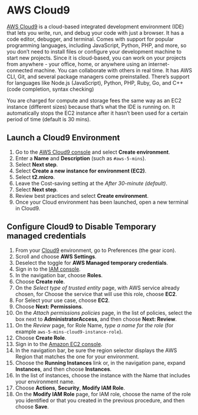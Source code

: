# AWS Cloud9

[AWS Cloud9](https://aws.amazon.com/cloud9/) is a cloud-based integrated development environment (IDE) that lets you write, run, and debug your code with just a browser. It has a code editor, debugger, and terminal. Comes with support for popular programming languages, including JavaScript, Python, PHP, and more, so you don’t need to install files or configure your development machine to start new projects. Since it is cloud-based, you can work on your projects from anywhere - your office, home, or anywhere using an internet-connected machine. You can collaborate with others in real time. It has AWS CLI, Git, and several package managers come preinstalled. There’s support for languages like Node.js (JavaScript), Python, PHP, Ruby, Go, and C++ (code completion, syntax checking)

You are charged for compute and storage fees the same way as an EC2 instance (different sizes) because that’s what the IDE is running on. It automatically stops the EC2 instance after it hasn’t been used for a certain period of time (default is 30 mins).

## Launch a Cloud9 Environment
1. Go to the [AWS Cloud9 console](https://console.aws.amazon.com/cloud9/) and select **Create environment**.
1. Enter a **Name** and **Description** (such as `#aws-5-mins`).
1. Select **Next step**.
1. Select **Create a new instance for environment (EC2)**.
1. Select **t2.micro**.
1. Leave the Cost-saving setting at the *After 30-minute (default)*.
1. Select **Next step**.
1. Review best practices and select **Create environment**.
1. Once your Cloud environment has been launched, open a new terminal in Cloud9.

## Configure Cloud9 to Disable Temporary managed credentials
1. From your [Cloud9](https://console.aws.amazon.com/cloud9/) environment, go to Preferences (the gear icon).
1. Scroll and choose **AWS Settings**.
1. Deselect the toggle for **AWS Managed temporary credentials**.
1. Sign in to the [IAM console](https://console.aws.amazon.com/iam).
1. In the navigation bar, choose **Roles**.
1. Choose **Create role**.
1. On the *Select type of trusted entity* page, with AWS service already chosen, for Choose the service that will use this role, choose **EC2**.
1. For Select your use case, choose **EC2**.
1. Choose **Next: Permissions**.
1. On the *Attach permissions policies* page, in the list of policies, select the box next to **AdministratorAccess**, and then choose **Next: Review**.
1. On the *Review* page, for Role Name, *type a name for the role* (for example `aws-5-mins-cloud9-instance-role`).
1. Choose **Create Role**.
1. Sign in to the [Amazon EC2 console](https://console.aws.amazon.com/ec2).
1. In the navigation bar, be sure the region selector displays the AWS Region that matches the one for your environment.
1. Choose the **Running Instances** link or, in the navigation pane, expand **Instances**, and then choose **Instances**.
1. In the list of instances, choose the instance with the Name that includes your environment name.
1. Choose **Actions**, **Security**, **Modify IAM Role**.
1. On the **Modify IAM Role** page, for IAM role, choose the name of the role you identified or that you created in the previous procedure, and then choose **Save**.
